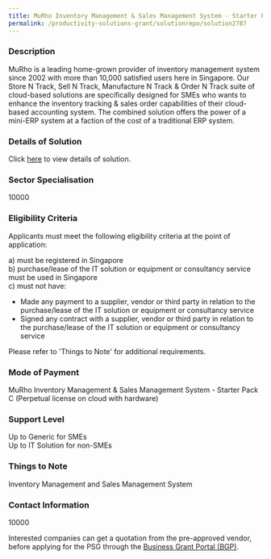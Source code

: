 ```yaml
---
title: MuRho Inventory Management & Sales Management System - Starter Pack C (Perpetual license on cloud with hardware)
permalink: /productivity-solutions-grant/solutionrepo/solution2787
---
```


### Description

MuRho is a leading home-grown provider of inventory management system since 2002 with more than 10,000 satisfied users here in Singapore. Our Store N Track, Sell N Track, Manufacture N Track & Order N Track suite of cloud-based solutions are specifically designed for SMEs who wants to enhance the inventory tracking & sales order capabilities of their cloud-based accounting system. The combined solution offers the power of a mini-ERP system at a faction of the cost of a traditional ERP system.

### Details of Solution

Click <a href='MuRho Pte Ltd ' target='_blank' rel='noopener'>here</a> to view details of solution.

### Sector Specialisation

 10000 

### Eligibility Criteria

Applicants must meet the following eligibility criteria at the point of application:

a) must be registered in Singapore <br>
b) purchase/lease of the IT solution or equipment or consultancy service must be used in Singapore <br>
c) must not have:
- Made any payment to a supplier, vendor or third party in relation to the purchase/lease of the IT solution or equipment or consultancy service
- Signed any contract with a supplier, vendor or third party in relation to the purchase/lease of the IT solution or equipment or consultancy service

Please refer to 'Things to Note' for additional requirements.

### Mode of Payment
MuRho Inventory Management & Sales Management System - Starter Pack C (Perpetual license on cloud with hardware)

### Support Level
Up to Generic for SMEs <br>
Up to IT Solution for non-SMEs

### Things to Note
Inventory Management and Sales Management System

### Contact Information
10000

Interested companies can get a quotation from the pre-approved vendor, before applying for the PSG through the <a target='_blank' rel='noopener' href='https://www.businessgrants.gov.sg/'>Business Grant Portal (BGP)</a>.

